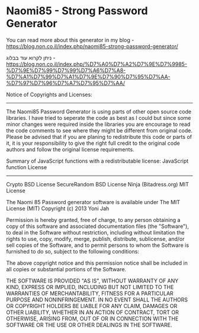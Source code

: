 Naomi85 - Strong Password Generator
============

You can read more about this generator in my blog -
https://blog.non.co.il/index.php/naomi85-strong-password-generator/

ניתן לקרוא עוד בבלוג -
https://blog.non.co.il/index.php/%D7%A0%D7%A2%D7%9E%D7%9985-%D7%9E%D7%99%D7%99%D7%A6%D7%A8-%D7%A1%D7%99%D7%A1%D7%9E%D7%90%D7%95%D7%AA-%D7%97%D7%96%D7%A7%D7%95%D7%AA/

Notice of Copyrights and Licenses:
***********************************
The Naomi85 Password Generator is using parts of other open source code libraries.
I have tried to seperate the code as best as I could but since some minor changes were required inside the libraries
you are encourage to read the code comments to see where they might be different from original code.
Please be advised that if you are planing to redistribute this code or parts of it, it is your responsibility
to give the right full credit to the original code authors and follow the original license requirements.


Summary of JavaScript functions with a redistributable license:
JavaScript function		License
*******************		***************
Crypto					BSD License
SecureRandom			BSD License
Ninja (Bitadress.org)	MIT License

The Naomi 85 Password generator software is available under The MIT License (MIT)
Copyright (c) 2013 Yoni Jah

Permission is hereby granted, free of charge, to any person obtaining a copy of this software and
associated documentation files (the "Software"), to deal in the Software without restriction, including
without limitation the rights to use, copy, modify, merge, publish, distribute, sublicense, and/or
sell copies of the Software, and to permit persons to whom the Software is furnished to do so, subject
to the following conditions:

The above copyright notice and this permission notice shall be included in all copies or substantial
portions of the Software.

THE SOFTWARE IS PROVIDED "AS IS", WITHOUT WARRANTY OF ANY KIND, EXPRESS OR IMPLIED, INCLUDING BUT NOT
LIMITED TO THE WARRANTIES OF MERCHANTABILITY, FITNESS FOR A PARTICULAR PURPOSE AND NONINFRINGEMENT.
IN NO EVENT SHALL THE AUTHORS OR COPYRIGHT HOLDERS BE LIABLE FOR ANY CLAIM, DAMAGES OR OTHER LIABILITY,
WHETHER IN AN ACTION OF CONTRACT, TORT OR OTHERWISE, ARISING FROM, OUT OF OR IN CONNECTION WITH THE
SOFTWARE OR THE USE OR OTHER DEALINGS IN THE SOFTWARE.